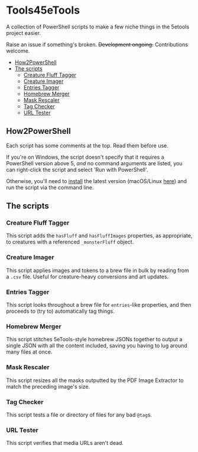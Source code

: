# Tools45eTools

A collection of PowerShell scripts to make a few niche things in the 5etools project easier.

Raise an issue if something's broken. ~~Development ongoing.~~ Contributions welcome.

- [How2PowerShell](#how2powershell)
- [The scripts](#the-scripts)
  - [Creature Fluff Tagger](#creature-fluff-tagger)
  - [Creature Imager](#creature-imager)
  - [Entries Tagger](#entries-tagger)
  - [Homebrew Merger](#homebrew-merger)
  - [Mask Rescaler](#mask-rescaler)
  - [Tag Checker](#tag-checker)
  - [URL Tester](#url-tester)

## How2PowerShell

Each script has some comments at the top. Read them before use.

If you're on Windows, the script doesn't specify that it requires a PowerShell version above 5, _and_ no command arguments are listed, you can right-click the script and select 'Run with PowerShell'.

Otherwise, you'll need to [install](https://learn.microsoft.com/en-us/powershell/scripting/install/installing-powershell-on-windows) the latest version (macOS/Linux [here](https://github.com/powershell/powershell)) and run the script via the command line.

## The scripts

### Creature Fluff Tagger

This script adds the `hasFluff` and `hasFluffImages` properties, as appropriate, to creatures with a referenced `_monsterFluff` object.

### Creature Imager

This script applies images and tokens to a brew file in bulk by reading from a `.csv` file. Useful for creature-heavy conversions and art updates.

### Entries Tagger

This script looks throughout a brew file for `entries`-like properties, and then proceeds to (try to) automatically tag things.

### Homebrew Merger

This script stitches 5eTools-style homebrew JSONs together to output a single JSON with all the content included, saving you having to lug around many files at once.

### Mask Rescaler

This script resizes all the masks outputted by the PDF Image Extractor to match the preceding image's size.

### Tag Checker

This script tests a file or directory of files for any bad `@tag`s.

### URL Tester

This script verifies that media URLs aren't dead.
